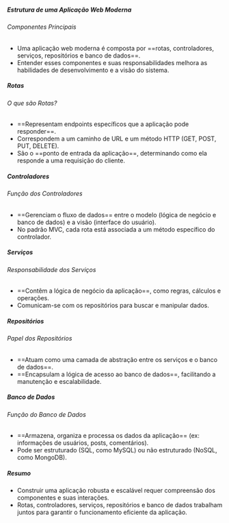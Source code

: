 ##### Estrutura de uma Aplicação Web Moderna  
###### Componentes Principais  
- Uma aplicação web moderna é composta por ==rotas, controladores, serviços, repositórios e banco de dados==.  
- Entender esses componentes e suas responsabilidades melhora as habilidades de desenvolvimento e a visão do sistema.  
##### Rotas  
###### O que são Rotas?  
- ==Representam endpoints específicos que a aplicação pode responder==.  
- Correspondem a um caminho de URL e um método HTTP (GET, POST, PUT, DELETE).  
- São o ==ponto de entrada da aplicação==, determinando como ela responde a uma requisição do cliente.  

##### Controladores  
###### Função dos Controladores  
- ==Gerenciam o fluxo de dados== entre o modelo (lógica de negócio e banco de dados) e a visão (interface do usuário).  
- No padrão MVC, cada rota está associada a um método específico do controlador.  

##### Serviços  
###### Responsabilidade dos Serviços  
- ==Contêm a lógica de negócio da aplicação==, como regras, cálculos e operações.  
- Comunicam-se com os repositórios para buscar e manipular dados.  

##### Repositórios  
###### Papel dos Repositórios  
- ==Atuam como uma camada de abstração entre os serviços e o banco de dados==.  
- ==Encapsulam a lógica de acesso ao banco de dados==, facilitando a manutenção e escalabilidade.  

##### Banco de Dados  
###### Função do Banco de Dados  
- ==Armazena, organiza e processa os dados da aplicação== (ex: informações de usuários, posts, comentários).  
- Pode ser estruturado (SQL, como MySQL) ou não estruturado (NoSQL, como MongoDB).  

##### Resumo  
- Construir uma aplicação robusta e escalável requer compreensão dos componentes e suas interações.  
- Rotas, controladores, serviços, repositórios e banco de dados trabalham juntos para garantir o funcionamento eficiente da aplicação.  